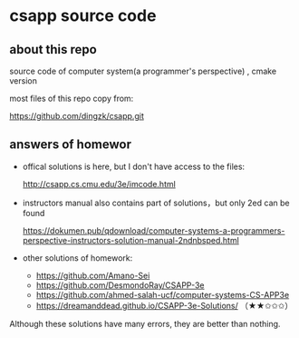 # csapp source code

## about this repo
source code of computer system(a programmer's perspective) , cmake version

most files of this repo copy from:

https://github.com/dingzk/csapp.git 

## answers of homewor

* offical solutions is here, but I don't have access to the files:

  http://csapp.cs.cmu.edu/3e/imcode.html

* instructors manual also contains part of solutions，but only 2ed can be found

  https://dokumen.pub/qdownload/computer-systems-a-programmers-perspective-instructors-solution-manual-2ndnbsped.html

* other solutions of homework:
  - https://github.com/Amano-Sei
  - https://github.com/DesmondoRay/CSAPP-3e
  - https://github.com/ahmed-salah-ucf/computer-systems-CS-APP3e
  - https://dreamanddead.github.io/CSAPP-3e-Solutions/  （★★✩✩✩）

Although these solutions have many errors,  they are better than nothing.







